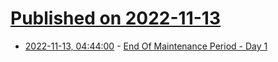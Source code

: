 # [Published on 2022-11-13](index.md)

* [2022-11-13, 04:44:00](https://soylentnews.org/meta/article.pl?sid=22/11/13/0157257&from=rss) - [End Of Maintenance Period - Day 1](https://soylentnews.org/meta/article.pl?sid=22/11/13/0157257&from=rss)
